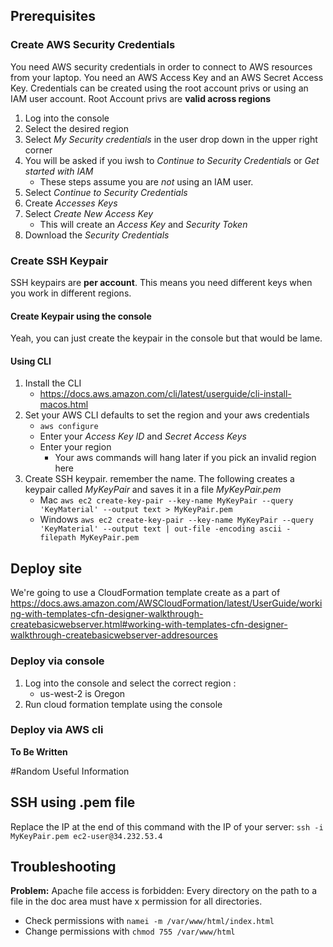 ## Prerequisites

### Create AWS Security Credentials
You need AWS security credentials in order to connect to AWS resources from your laptop. 
You need an AWS Access Key and an AWS Secret Access Key. 
Credentials can be created using the root account privs or using an IAM user account.
Root Account privs are **valid across regions**

1) Log into the console
1) Select the desired region
1) Select _My Security credentials_ in the user drop down in the upper right corner
1) You will be asked if you iwsh to _Continue to Security Credentials_ or _Get started with IAM_
    * These steps assume you are _not_ using an IAM user.
1) Select _Continue to Security Credentials_
1) Create _Accesses Keys_
1) Select _Create New Access Key_
    * This  will create an _Access Key_ and _Security Token_
1) Download the _Security Credentials_


### Create SSH Keypair 
SSH keypairs are **per account**.  This means you need different keys when you work in different regions.

#### Create Keypair using the console
Yeah, you can just create the keypair in the console but that would be lame.

#### Using CLI
1) Install the CLI
    * https://docs.aws.amazon.com/cli/latest/userguide/cli-install-macos.html
1) Set your AWS CLI defaults to set the region and your aws credentials
    * `aws configure`
    * Enter your _Access Key ID_ and _Secret Access Keys_
    * Enter your region
       * Your aws commands will hang later if you pick an invalid region here
1) Create SSH keypair.  remember the name.  The following creates a keypair called _MyKeyPair_ and saves it in a file _MyKeyPair.pem_
    * Mac `aws ec2 create-key-pair --key-name MyKeyPair --query 'KeyMaterial' --output text > MyKeyPair.pem`
    * Windows `aws ec2 create-key-pair --key-name MyKeyPair --query 'KeyMaterial' --output text | out-file -encoding ascii -filepath MyKeyPair.pem`

## Deploy site

We're going to use a CloudFormation template create as a part of https://docs.aws.amazon.com/AWSCloudFormation/latest/UserGuide/working-with-templates-cfn-designer-walkthrough-createbasicwebserver.html#working-with-templates-cfn-designer-walkthrough-createbasicwebserver-addresources

### Deploy via console
1) Log into the console and select the correct region : 
    * us-west-2 is Oregon
1) Run cloud formation template using the console

### Deploy via AWS cli
__To Be Written__

#Random Useful Information
## SSH using .pem file
Replace the IP at the end of this command with the IP of your server:
`ssh -i MyKeyPair.pem ec2-user@34.232.53.4`

## Troubleshooting
**Problem:** Apache file access is forbidden: Every directory on the path to a file in the doc area must have x permission for all directories.
* Check permissions with `namei -m /var/www/html/index.html`
* Change permissions with `chmod 755 /var/www/html`